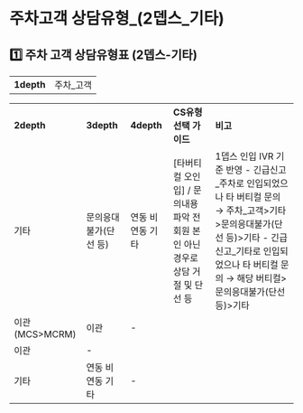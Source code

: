# 주차고객 상담유형_(2뎁스_기타)

**1️⃣ 주차** **고객 상담유형표 (2뎁스-기타)**
--------------------------------

|  |  |
| --- | --- |
| **1depth** | 주차\_고객 |

|  |  |  |  |  |
| --- | --- | --- | --- | --- |
| **2depth** | **3depth** | **4depth** | **CS유형선택 가이드** | **비고** |
| 기타 | 문의응대불가(단선 등) | 연동  비연동  기타 | [타버티컬 오인입] / 문의내용 파악 전 회원 본인 아닌 경우로 상담 거절 및 단선 등 | 1뎁스 인입 IVR 기준 반영 - 긴급신고\_주차로 인입되었으나 타 버티컬 문의 → 주차\_고객>기타>문의응대불가(단선 등)>기타 - 긴급신고\_기타로 인입되었으나 타 버티컬 문의 → 해당 버티컬>문의응대불가(단선등)>기타 |
| 이관(MCS>MCRM) | 이관 | - |  |
| 이관 | - |  |
| 기타 | 연동  비연동  기타 | - |  |
